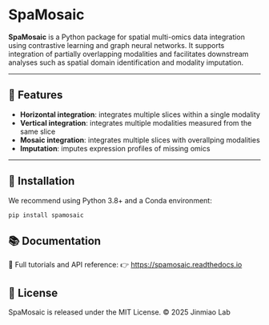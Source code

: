 # SpaMosaic

**SpaMosaic** is a Python package for spatial multi-omics data integration using contrastive learning and graph neural networks. It supports integration of partially overlapping modalities and facilitates downstream analyses such as spatial domain identification and modality imputation.

---

## 🔧 Features

- **Horizontal integration**: integrates multiple slices within a single modality
- **Vertical integration**: integrates multiple modalities measured from the same slice
- **Mosaic integration**: integrates multiple slices with overallping modalities 
- **Imputation**: imputes expression profiles of missing omics

---

## 🚀 Installation

We recommend using Python 3.8+ and a Conda environment:

```bash
pip install spamosaic
```

## 📚 Documentation
📖 Full tutorials and API reference:
👉 https://spamosaic.readthedocs.io

## 📄 License
SpaMosaic is released under the MIT License.
© 2025 Jinmiao Lab